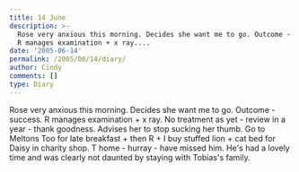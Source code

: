 ```yaml
---
title: 14 June
description: >-
  Rose very anxious this morning. Decides she want me to go. Outcome - success.
  R manages examination + x ray....
date: '2005-06-14'
permalink: /2005/06/14/diary/
author: Cindy
comments: []
type: Diary
---
```


Rose very anxious this morning. Decides she want me to go. Outcome - success. R manages examination + x ray. No treatment as yet - review in a year - thank goodness. Advises her to stop sucking her thumb. Go to Meltons Too for late breakfast + then R + I buy stuffed lion + cat bed for Daisy in charity shop. T home - hurray - have missed him. He's had a lovely time and was clearly not daunted by staying with Tobias's family.
